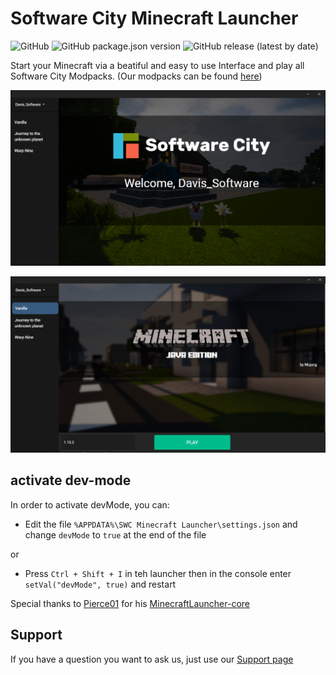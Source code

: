 # Software City Minecraft Launcher
![GitHub](https://img.shields.io/github/license/Software-City/swc_mclauncher?style=flat-square)
![GitHub package.json version](https://img.shields.io/github/package-json/v/Software-City/swc_mclauncher?style=flat-square)
![GitHub release (latest by date)](https://img.shields.io/github/v/release/Software-City/swc_mclauncher?style=flat-square)

Start your Minecraft via a beatiful and easy to use Interface and play all Software City Modpacks.
(Our modpacks can be found [here](https://projects.software-city.org/resources/minecraft/modded/modpacks))

![pic1](_gitresources/preview1.png)

![pic1](_gitresources/preview2.png)

## activate dev-mode

In order to activate devMode, you can:

- Edit the file `%APPDATA%\SWC Minecraft Launcher\settings.json` and
  change `devMode` to `true` at the end of the file
  
or  

- Press `Ctrl + Shift + I` in teh launcher then in the console enter `setVal("devMode", true)` and restart

Special thanks to [Pierce01](https://github.com/Pierce01) for his
[MinecraftLauncher-core](https://github.com/Pierce01/MinecraftLauncher-core)

## Support
If you have a question you want to ask us, just use our [Support page](https://software-city.org/support) 
